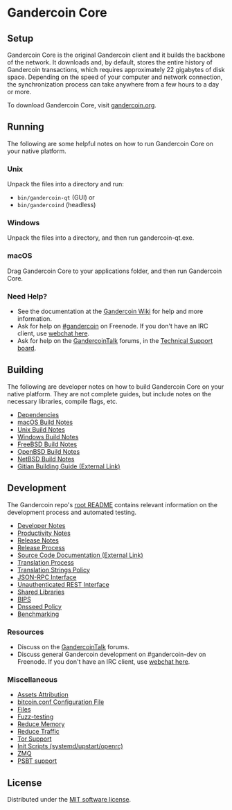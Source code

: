 Gandercoin Core
=============

Setup
---------------------
Gandercoin Core is the original Gandercoin client and it builds the backbone of the network. It downloads and, by default, stores the entire history of Gandercoin transactions, which requires approximately 22 gigabytes of disk space. Depending on the speed of your computer and network connection, the synchronization process can take anywhere from a few hours to a day or more.

To download Gandercoin Core, visit [gandercoin.org](https://gandercoin.org/).

Running
---------------------
The following are some helpful notes on how to run Gandercoin Core on your native platform.

### Unix

Unpack the files into a directory and run:

- `bin/gandercoin-qt` (GUI) or
- `bin/gandercoind` (headless)

### Windows

Unpack the files into a directory, and then run gandercoin-qt.exe.

### macOS

Drag Gandercoin Core to your applications folder, and then run Gandercoin Core.

### Need Help?

* See the documentation at the [Gandercoin Wiki](https://gandercoin.info/) for help and more information.
* Ask for help on [#gandercoin](https://webchat.freenode.net/#gandercoin) on Freenode. If you don't have an IRC client, use [webchat here](https://webchat.freenode.net/#gandercoin).
* Ask for help on the [GandercoinTalk](https://gandercointalk.io/) forums, in the [Technical Support board](https://gandercointalk.io/c/technical-support).

Building
---------------------
The following are developer notes on how to build Gandercoin Core on your native platform. They are not complete guides, but include notes on the necessary libraries, compile flags, etc.

- [Dependencies](dependencies.md)
- [macOS Build Notes](build-osx.md)
- [Unix Build Notes](build-unix.md)
- [Windows Build Notes](build-windows.md)
- [FreeBSD Build Notes](build-freebsd.md)
- [OpenBSD Build Notes](build-openbsd.md)
- [NetBSD Build Notes](build-netbsd.md)
- [Gitian Building Guide (External Link)](https://github.com/bitcoin-core/docs/blob/master/gitian-building.md)

Development
---------------------
The Gandercoin repo's [root README](/README.md) contains relevant information on the development process and automated testing.

- [Developer Notes](developer-notes.md)
- [Productivity Notes](productivity.md)
- [Release Notes](release-notes.md)
- [Release Process](release-process.md)
- [Source Code Documentation (External Link)](https://doxygen.bitcoincore.org/)
- [Translation Process](translation_process.md)
- [Translation Strings Policy](translation_strings_policy.md)
- [JSON-RPC Interface](JSON-RPC-interface.md)
- [Unauthenticated REST Interface](REST-interface.md)
- [Shared Libraries](shared-libraries.md)
- [BIPS](bips.md)
- [Dnsseed Policy](dnsseed-policy.md)
- [Benchmarking](benchmarking.md)

### Resources
* Discuss on the [GandercoinTalk](https://gandercointalk.io/) forums.
* Discuss general Gandercoin development on #gandercoin-dev on Freenode. If you don't have an IRC client, use [webchat here](https://webchat.freenode.net/#gandercoin-dev).

### Miscellaneous
- [Assets Attribution](assets-attribution.md)
- [bitcoin.conf Configuration File](bitcoin-conf.md)
- [Files](files.md)
- [Fuzz-testing](fuzzing.md)
- [Reduce Memory](reduce-memory.md)
- [Reduce Traffic](reduce-traffic.md)
- [Tor Support](tor.md)
- [Init Scripts (systemd/upstart/openrc)](init.md)
- [ZMQ](zmq.md)
- [PSBT support](psbt.md)

License
---------------------
Distributed under the [MIT software license](/COPYING).

